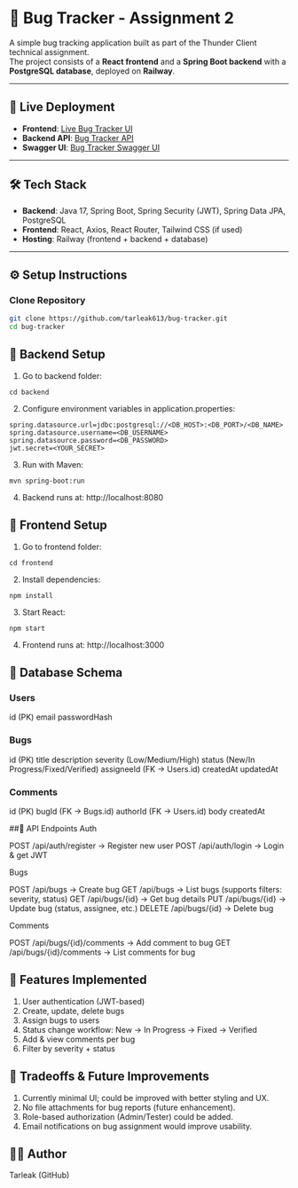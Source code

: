 # 🐞 Bug Tracker - Assignment 2

A simple bug tracking application built as part of the Thunder Client technical assignment.  
The project consists of a **React frontend** and a **Spring Boot backend** with a **PostgreSQL database**, deployed on **Railway**.

---

## 🚀 Live Deployment

- **Frontend**: [Live Bug Tracker UI](https://bug-tracker-frontend-production.up.railway.app)  
- **Backend API**: [Bug Tracker API](https://bug-tracker-production-ce38.up.railway.app)
- **Swagger UI**: [Bug Tracker Swagger UI](https://bug-tracker-production-ce38.up.railway.app/swagger-ui/index.html#/)  

---

## 🛠️ Tech Stack

- **Backend**: Java 17, Spring Boot, Spring Security (JWT), Spring Data JPA, PostgreSQL  
- **Frontend**: React, Axios, React Router, Tailwind CSS (if used)  
- **Hosting**: Railway (frontend + backend + database)  

---

## ⚙️ Setup Instructions

### Clone Repository
```bash
git clone https://github.com/tarleak613/bug-tracker.git
cd bug-tracker
```

## 🔧 Backend Setup

1. Go to backend folder:
```
cd backend
``` 
2. Configure environment variables in application.properties:
```
spring.datasource.url=jdbc:postgresql://<DB_HOST>:<DB_PORT>/<DB_NAME>
spring.datasource.username=<DB_USERNAME>
spring.datasource.password=<DB_PASSWORD>
jwt.secret=<YOUR_SECRET>
```

3. Run with Maven:
```
mvn spring-boot:run
```

4. Backend runs at: http://localhost:8080

## 🎨 Frontend Setup

1. Go to frontend folder:

```
cd frontend
```

2. Install dependencies:

```
npm install
```

3. Start React:
```
npm start
```

4. Frontend runs at: http://localhost:3000

## 📂 Database Schema

### Users

id (PK)
email
passwordHash

### Bugs

id (PK)
title
description
severity (Low/Medium/High)
status (New/In Progress/Fixed/Verified)
assigneeId (FK → Users.id)
createdAt
updatedAt

### Comments

id (PK)
bugId (FK → Bugs.id)
authorId (FK → Users.id)
body
createdAt

##🔌 API Endpoints
Auth

POST /api/auth/register → Register new user
POST /api/auth/login → Login & get JWT

Bugs

POST /api/bugs → Create bug
GET /api/bugs → List bugs (supports filters: severity, status)
GET /api/bugs/{id} → Get bug details
PUT /api/bugs/{id} → Update bug (status, assignee, etc.)
DELETE /api/bugs/{id} → Delete bug

Comments

POST /api/bugs/{id}/comments → Add comment to bug
GET /api/bugs/{id}/comments → List comments for bug


## 🐛 Features Implemented

1. User authentication (JWT-based)
2. Create, update, delete bugs
3. Assign bugs to users
4. Status change workflow: New → In Progress → Fixed → Verified
5. Add & view comments per bug
6. Filter by severity + status

## 📌 Tradeoffs & Future Improvements

1. Currently minimal UI; could be improved with better styling and UX.
2. No file attachments for bug reports (future enhancement).
3. Role-based authorization (Admin/Tester) could be added.
4. Email notifications on bug assignment would improve usability.

## 👨‍💻 Author

Tarleak (GitHub)
